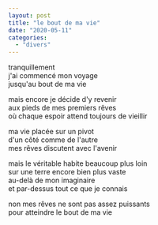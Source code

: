 ```yaml
---
layout: post
title: "le bout de ma vie"
date: "2020-05-11"
categories:
  - "divers"
---
```


tranquillement  
j'ai commencé mon voyage  
jusqu'au bout de ma vie

mais encore je décide d'y revenir  
aux pieds de mes premiers rêves  
où chaque espoir attend toujours de vieillir

ma vie placée sur un pivot  
d'un côté comme de l'autre  
mes rêves discutent avec l'avenir

mais le véritable habite beaucoup plus loin  
sur une terre encore bien plus vaste  
au-delà de mon imaginaire  
et par-dessus tout ce que je connais

non mes rêves ne sont pas assez puissants  
pour atteindre le bout de ma vie
